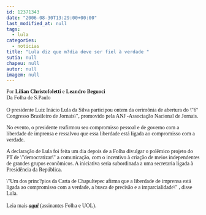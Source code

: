 ```yaml
---
id: 12371343
date: "2006-08-30T13:29:00+00:00"
last_modified_at: null
tags:
  - lula
categories:
  - noticias
title: "Lula diz que m?dia deve ser fiel à verdade "
sutia: null
chapeu: null
autor: null
imagem: null
---
```

<p><P><FONT face=Verdana>Por <STRONG>Lilian Christofoletti</STRONG> e <STRONG>Leandro Beguoci</STRONG><BR>Da Folha de S.Paulo<BR><BR>O presidente Luiz Inácio Lula da Silva participou ontem da cerimônia de abertura do \"6º Congresso Brasileiro de Jornais\", promovido pela ANJ -Associação Nacional de Jornais. </FONT></P></p>
<p><P><FONT face=Verdana>No evento, o presidente reafirmou seu compromisso pessoal e de governo com a liberdade de imprensa e ressalvou que essa liberdade está ligada ao compromisso com a verdade.</FONT></P></p>
<p><P><FONT face=Verdana>A declaração de Lula foi feita um dia depois de a Folha divulgar o polêmico projeto do PT de \"democratizar\" a comunicação, com o incentivo à criação de meios independentes de grandes grupos econômicos. A iniciativa seria subordinada a uma secretaria ligada à Presidência da República.</FONT></P></p>
<p><P><FONT face=Verdana>\"Um dos princ?pios da Carta de Chapultepec afirma que a liberdade de imprensa está ligada ao compromisso com a verdade, a busca de precisão e a imparcialidade\" , disse Lula.<BR><BR>Leia mais <STRONG><EM><A href=\"https://www1.folha.uol.com.br/fsp/brasil/fc3008200619.htm\" target=_blank>aqui</A></EM></STRONG> (assinantes Folha e UOL).</FONT></P> </p>
